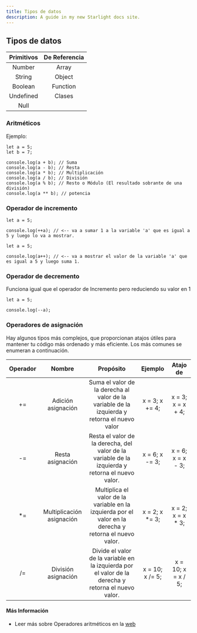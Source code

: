 ```yaml
---
title: Tipos de datos
description: A guide in my new Starlight docs site.
---
```

## Tipos de datos

|Primitivos | De Referencia |
|:---:|:--:|
| Number | Array |
| String | Object |
| Boolean | Function|
| Undefined | Clases |
| Null | |

### Aritméticos

Ejemplo:

```
let a = 5;
let b = 7;

console.log(a + b); // Suma
console.log(a - b); // Resta
console.log(a * b); // Multiplicación
console.log(a / b); // División
console.log(a % b); // Resto o Módulo (El resultado sobrante de una división)
console.log(a ** b); // potencia
```

### Operador de incremento

```
let a = 5;

console.log(++a); // <-- va a sumar 1 a la variable 'a' que es igual a 5 y luego lo va a mostrar.
```

```
let a = 5;

console.log(a++); // <-- va a mostrar el valor de la variable 'a' que es igual a 5 y luego suma 1.
```

### Operador de decremento

Funciona igual que el operador de Incremento pero reduciendo su valor en 1

```
let a = 5;

console.log(--a);
```

### Operadores de asignación

Hay algunos tipos más complejos, que proporcionan atajos útiles para mantener tu código más ordenado y más eficiente. Los más comunes se enumeran a continuación.

| Operador | Nombre | Propósito | Ejemplo | Atajo de |
|:----:|:----:|:----:|:----:|:----:|
| += | Adición asignación | Suma el valor de la derecha al valor de la variable de la izquierda y retorna el nuevo valor | x = 3; x += 4;| x = 3; x = x + 4; |
| -= | Resta asignación | Resta el valor de la derecha, del valor de la variable de la izquierda y retorna el nuevo valor. | x = 6; x -= 3; | x = 6; x = x - 3; |
| *= | Multiplicación asignación | Multiplica el valor de la variable en la izquierda por el valor en la derecha y retorna el nuevo valor. | x = 2; x *= 3; | x = 2; x = x * 3; |
| /= | División asignación | Divide el valor de la variable en la izquierda por el valor de la derecha y retorna el nuevo valor. | x = 10; x /= 5; | x = 10; x = x / 5; |

#### Más Información

- Leer más sobre Operadores aritméticos en la [web](https://developer.mozilla.org/es/docs/Learn/JavaScript/First_steps/Math)